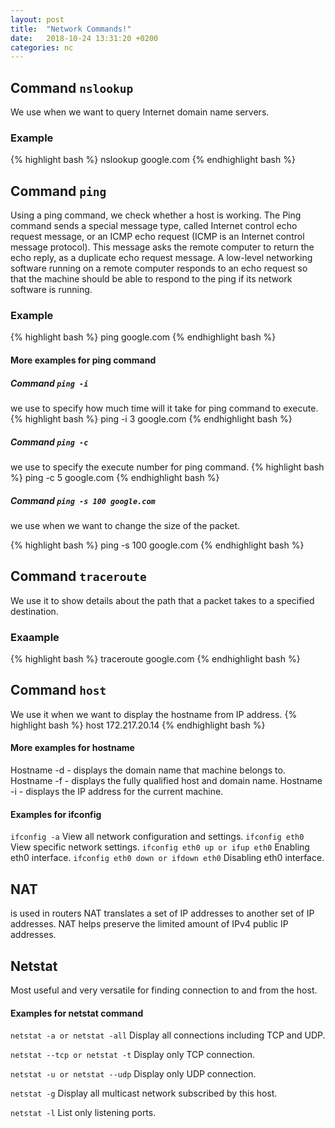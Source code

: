 ```yaml
---
layout: post
title:  "Network Commands!"
date:   2018-10-24 13:31:20 +0200
categories: nc
---
```


## Command ```nslookup```
We use when we want to query Internet domain name servers.

### Example
{% highlight bash %}
nslookup google.com
{% endhighlight bash %}

## Command ```ping```
Using a ping command, we check whether a host is working.
The Ping command sends a special message type, called Internet control echo request message, or an ICMP echo request (ICMP is an Internet control message protocol).
This message asks the remote computer to return the echo reply, as a duplicate echo request message.
A low-level networking software running on a remote computer responds to an echo request so that the machine should be able to respond to the ping if its network software is running.

### Example
{% highlight bash %}
ping google.com
{% endhighlight bash %}

#### More examples for ping command

##### Command ```ping -i```
we use to specify how much time will it take for ping command to execute.
{% highlight bash %}
ping -i 3 google.com
{% endhighlight bash %}

##### Command ```ping -c```
we use to specify the execute number for ping command.
{% highlight bash %}
ping -c 5 google.com
{% endhighlight bash %}

##### Command ```ping -s 100 google.com```
we use when we want to change the size of the packet.

{% highlight bash %}
ping -s 100 google.com
{% endhighlight bash %}

## Command ```traceroute```
We use it to show details about the path that a packet takes to a specified destination.
### Exaample
{% highlight bash %}
traceroute google.com
{% endhighlight bash %}

## Command ```host```
We use it when we want to display the hostname from IP address.
{% highlight bash %}
host 172.217.20.14
{% endhighlight bash %}

#### More examples for hostname

Hostname -d - displays the domain name that machine belongs to.
Hostname -f - displays the fully qualified host and domain name.
Hostname -i - displays the IP address for the current machine.


#### Examples for ifconfig

```ifconfig -a```  View all network configuration and settings.
```ifconfig eth0```  View specific network settings.
```ifconfig eth0 up or ifup eth0```  Enabling eth0 interface.
```ifconfig eth0 down or ifdown eth0``` Disabling eth0 interface.


## NAT
is used in routers NAT translates a set of IP addresses to another set of IP addresses.
NAT helps preserve the limited amount of IPv4 public IP addresses.

## Netstat
Most useful and very versatile for finding connection to and from the host.

#### Examples for netstat command

```netstat -a or netstat -all```
Display all connections including TCP and UDP.

```netstat --tcp or netstat -t```
Display only TCP connection.

```netstat -u or netstat --udp```
Display only UDP connection.

```netstat -g```
Display all multicast network subscribed by this host.

```netstat -l```
List only listening ports.
